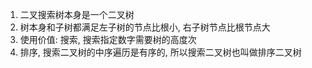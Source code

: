 1. 二叉搜索树本身是一个二叉树
2. 树本身和子树都满足左子树的节点比根小, 右子树节点比根节点大
3. 使用价值: 搜索, 搜索指定数字需要树的高度次
4. 排序, 搜索二叉树的中序遍历是有序的, 所以搜索二叉树也叫做排序二叉树